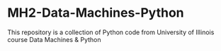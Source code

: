 # MH2-Data-Machines-Python

This repository is a collection of Python code from University of Illinois course Data Machines & Python 
